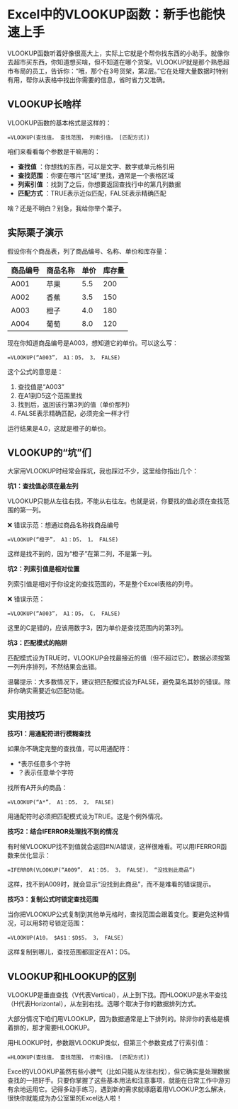 # Excel中的VLOOKUP函数：新手也能快速上手

VLOOKUP函数听着好像很高大上，实际上它就是个帮你找东西的小助手。就像你去超市买东西，你知道想买啥，但不知道在哪个货架。VLOOKUP就是那个熟悉超市布局的员工，告诉你：“哦，那个在3号货架，第2层。”它在处理大量数据时特别有用，帮你从表格中找出你需要的信息，省时省力又准确。

## VLOOKUP长啥样

VLOOKUP函数的基本格式是这样的：
    
    
    =VLOOKUP(查找值， 查找范围， 列索引值， [匹配方式])
    

咱们来看看每个参数是干嘛用的：

  * **查找值** ：你想找的东西，可以是文字、数字或单元格引用
  * **查找范围** ：你要在哪片“区域”里找，通常是一个表格区域
  * **列索引值** ：找到了之后，你想要返回查找行中的第几列数据
  * **匹配方式** ：TRUE表示近似匹配，FALSE表示精确匹配

啥？还是不明白？别急，我给你举个栗子。

## 实际栗子演示

假设你有个商品表，列了商品编号、名称、单价和库存量：

商品编号| 商品名称| 单价| 库存量  
---|---|---|---  
A001| 苹果| 5.5| 200  
A002| 香蕉| 3.5| 150  
A003| 橙子| 4.0| 180  
A004| 葡萄| 8.0| 120  
  
现在你知道商品编号是A003，想知道它的单价。可以这么写：
    
    
    =VLOOKUP(“A003”， A1：D5， 3， FALSE)
    

这个公式的意思是：

  1. 查找值是“A003”
  2. 在A1到D5这个范围里找
  3. 找到后，返回该行第3列的值（单价那列）
  4. FALSE表示精确匹配，必须完全一样才行

运行结果是4.0，这就是橙子的单价。

## VLOOKUP的“坑”们

大家用VLOOKUP时经常会踩坑，我也踩过不少，这里给你指出几个：

**坑1：查找值必须在最左列**

VLOOKUP只能从左往右找，不能从右往左。也就是说，你要找的值必须在查找范围的第一列。

❌ 错误示范：想通过商品名称找商品编号
    
    
    =VLOOKUP(“橙子”， A1：D5， 1， FALSE)  
    

这样是找不到的，因为“橙子”在第二列，不是第一列。

**坑2：列索引值是相对位置**

列索引值是相对于你设定的查找范围的，不是整个Excel表格的列号。

❌ 错误示范：
    
    
    =VLOOKUP(“A003”， A1：D5， C， FALSE)  
    

这里的C是错的，应该用数字3，因为单价是查找范围内的第3列。

**坑3：匹配模式的陷阱**

匹配模式设为TRUE时，VLOOKUP会找最接近的值（但不超过它）。数据必须按第一列升序排列，不然结果会出错。

温馨提示：大多数情况下，建议把匹配模式设为FALSE，避免莫名其妙的错误。除非你确实需要近似匹配功能。

## 实用技巧

**技巧1：用通配符进行模糊查找**

如果你不确定完整的查找值，可以用通配符：

  * *表示任意多个字符
  * ？表示任意单个字符

找所有A开头的商品：
    
    
    =VLOOKUP(“A*”， A1：D5， 2， FALSE)
    

用通配符时必须把匹配模式设为TRUE。这是个例外情况。

**技巧2：结合IFERROR处理找不到的情况**

有时候VLOOKUP找不到值就会返回#N/A错误，这样很难看。可以用IFERROR函数来优化显示：
    
    
    =IFERROR(VLOOKUP(“A009”， A1：D5， 3， FALSE)， “没找到此商品”)
    

这样，找不到A009时，就会显示“没找到此商品”，而不是难看的错误提示。

**技巧3：复制公式时锁定查找范围**

当你把VLOOKUP公式复制到其他单元格时，查找范围会跟着变化。要避免这种情况，可以用$符号锁定范围：
    
    
    =VLOOKUP(A10， $A$1：$D$5， 3， FALSE)
    

这样复制到哪儿，查找范围都固定在A1：D5。

## VLOOKUP和HLOOKUP的区别

VLOOKUP是垂直查找（V代表Vertical），从上到下找。而HLOOKUP是水平查找（H代表Horizontal），从左到右找。选哪个取决于你的数据排列方式。

大部分情况下咱们用VLOOKUP，因为数据通常是上下排列的。除非你的表格是横着排的，那才需要HLOOKUP。

用HLOOKUP时，参数跟VLOOKUP类似，但第三个参数变成了行索引值：
    
    
    =HLOOKUP(查找值， 查找范围， 行索引值， [匹配方式])
    

Excel的VLOOKUP虽然有些小脾气（比如只能从左往右找），但它确实是处理数据查找的一把好手。只要你掌握了这些基本用法和注意事项，就能在日常工作中游刃有余地运用它。记得多动手练习，遇到新的需求就琢磨着用VLOOKUP怎么解决，很快你就能成为办公室里的Excel达人啦！‌​​‌​​‌​‌​​‌‌‌‌​‌​​‌​​​​‌​​‌‌​​​‌​​‌‌​‌​‌‌​​‌‌‌​‌‌​​‌​​​‌‌​​​‌‌‌‌‌​​​‌‌‌‌‌​​​‌‌‌